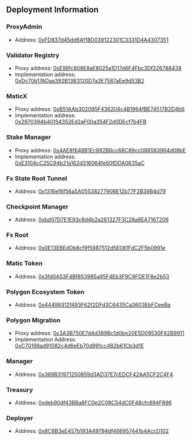 ## Deployment Information
 
### ProxyAdmin

-   Address: [0xFD837d45dd6Af18D039122301C3331D4A4307351](https://sepolia.etherscan.io/address/0xFD837d45dd6Af18D039122301C3331D4A4307351)

### Validator Registry

-   Proxy address: [0xE98fc808E8aE8025a1D17d6F4Fbc3Df226788438](https://sepolia.etherscan.io/address/0xE98fc808E8aE8025a1D17d6F4Fbc3Df226788438)
-   Implementation address: [0xDc70b17ADaa392B13B3120D7a3E7587aEe9d53B2](https://sepolia.etherscan.io/address/0xDc70b17ADaa392B13B3120D7a3E7587aEe9d53B2)

### MaticX

-   Proxy address: [0xB51AAb302085F436204c4B1964fBE74517B2D4b6](https://sepolia.etherscan.io/address/0xB51AAb302085F436204c4B1964fBE74517B2D4b6)
-   Implementation address: [0x2970394b40154352Ed2aF00a354F2d0DEcf7b4FB](https://sepolia.etherscan.io/address/0x2970394b40154352Ed2aF00a354F2d0DEcf7b4FB)

### Stake Manager

-   Proxy address: [0x4AE8f648B1Ec892B6cc68C89cc088583964d08bE](https://sepolia.etherscan.io/address/0x4AE8f648B1Ec892B6cc68C89cc088583964d08bE)
-   Implementation address: [0xE3104cC25C94b21a162d316064fe50fDDA0635aC](https://sepolia.etherscan.io/address/0xE3104cC25C94b21a162d316064fe50fDDA0635aC)

### Fx State Root Tunnel

-   Address: [0x1316e16f56a5A05538277906E12b77F2B39B4d79](https://sepolia.etherscan.io/address/0x1316e16f56a5A05538277906E12b77F2B39B4d79)

### Checkpoint Manager

-   Address: [0xbd07D7E1E93c8d4b2a261327F3C28a8EA7167209](https://sepolia.etherscan.io/address/0xbd07D7E1E93c8d4b2a261327F3C28a8EA7167209)

### Fx Root

-   Address: [0x0E13EBEdDb8cf9f5987512d5E081FdC2F5b0991e](https://sepolia.etherscan.io/address/0x0E13EBEdDb8cf9f5987512d5E081FdC2F5b0991e)

### Matic Token

-   Address: [0x3fd0A53F4Bf853985a95F4Eb3F9C9FDE1F8e2b53](https://sepolia.etherscan.io/address/0x3fd0A53F4Bf853985a95F4Eb3F9C9FDE1F8e2b53)

### Polygon Ecosystem Token

-   Address: [0x44499312f493F62f2DFd3C6435Ca3603EbFCeeBa](https://sepolia.etherscan.io/address/0x44499312f493F62f2DFd3C6435Ca3603EbFCeeBa)

### Polygon Migration

-   Proxy address: [0x3A3B750E7d4d389Bc1d0be20E5D09530F82B9911](https://sepolia.etherscan.io/address/0x3A3B750E7d4d389Bc1d0be20E5D09530F82B9911)
-   Implementation Address: [0xC70198ad91082c4d6eEb70d991cc4B2b61Cb3d1E](https://sepolia.etherscan.io/address/0xC70198ad91082c4d6eEb70d991cc4B2b61Cb3d1E)

### Manager

-   Address: [0x369B31971250859d3AD37E7cEDCF42AA5CF2C4F4](https://sepolia.etherscan.io/address/0x369B31971250859d3AD37E7cEDCF42AA5CF2C4F4)

### Treasury

-   Address: [0xdeb90df43BBa8FC0e2C08C54dC0F48cfc694F896](https://sepolia.etherscan.io/address/0xdeb90df43BBa8FC0e2C08C54dC0F48cfc694F896)

### Deployer

-   Address: [0x8C6B3eE457b193A49794df466957441b4AccD102](https://sepolia.etherscan.io/address/0x8C6B3eE457b193A49794df466957441b4AccD102)
